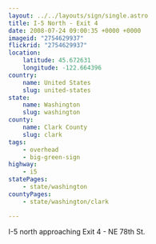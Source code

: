 ```yaml
---
layout: ../../layouts/sign/single.astro
title: I-5 North - Exit 4
date: 2008-07-24 09:00:35 +0000 +0000
imageid: "2754629937"
flickrid: "2754629937"
location:
    latitude: 45.672631
    longitude: -122.664396
country:
    name: United States
    slug: united-states
state:
    name: Washington
    slug: washington
county:
    name: Clark County
    slug: clark
tags:
    - overhead
    - big-green-sign
highway:
    - i5
statePages:
    - state/washington
countyPages:
    - state/washington/clark

---
```

I-5 north approaching Exit 4 - NE 78th St.